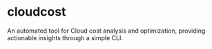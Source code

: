 # cloudcost
An automated tool for Cloud cost analysis and optimization, providing actionable insights through a simple CLI.
